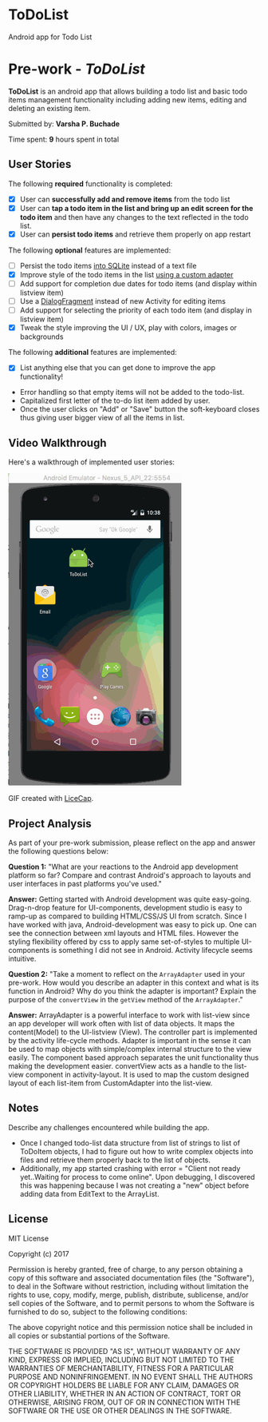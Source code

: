 # ToDoList
Android app for Todo List

# Pre-work - *ToDoList*

**ToDoList** is an android app that allows building a todo list and basic todo items management functionality including adding new items, editing and deleting an existing item.

Submitted by: **Varsha P. Buchade**

Time spent: **9** hours spent in total

## User Stories

The following **required** functionality is completed:

* [X] User can **successfully add and remove items** from the todo list
* [X] User can **tap a todo item in the list and bring up an edit screen for the todo item** and then have any changes to the text reflected in the todo list.
* [X] User can **persist todo items** and retrieve them properly on app restart

The following **optional** features are implemented:

* [ ] Persist the todo items [into SQLite](http://guides.codepath.com/android/Persisting-Data-to-the-Device#sqlite) instead of a text file
* [X] Improve style of the todo items in the list [using a custom adapter](http://guides.codepath.com/android/Using-an-ArrayAdapter-with-ListView)
* [ ] Add support for completion due dates for todo items (and display within listview item)
* [ ] Use a [DialogFragment](http://guides.codepath.com/android/Using-DialogFragment) instead of new Activity for editing items
* [ ] Add support for selecting the priority of each todo item (and display in listview item)
* [X] Tweak the style improving the UI / UX, play with colors, images or backgrounds

The following **additional** features are implemented:

* [X] List anything else that you can get done to improve the app functionality!
* Error handling so that empty items will not be added to the todo-list.
* Capitalized first letter of the to-do list item added by user.
* Once the user clicks on "Add" or "Save" button the soft-keyboard closes thus giving user bigger view of all the items in list.


## Video Walkthrough

Here's a walkthrough of implemented user stories:

<img src='https://github.com/vbuchade/ToDoList/blob/master/GIF_ToDoListAPP.gif' title='Video Walkthrough' width='' alt='Video Walkthrough' />

GIF created with [LiceCap](http://www.cockos.com/licecap/).

## Project Analysis

As part of your pre-work submission, please reflect on the app and answer the following questions below:

**Question 1:** "What are your reactions to the Android app development platform so far? Compare and contrast Android's approach to layouts and user interfaces in past platforms you've used."

**Answer:** Getting started with Android development was quite easy-going. Drag-n-drop feature for UI-components, development studio is easy to ramp-up as compared to building HTML/CSS/JS UI from scratch.
Since I have worked with java, Android-development was easy to pick up. One can see the connection between xml layouts and HTML files. However the styling flexibility offered by css to apply same set-of-styles to multiple UI-components is something I did not see in Android.
Activity lifecycle seems intuitive.

**Question 2:** "Take a moment to reflect on the `ArrayAdapter` used in your pre-work. How would you describe an adapter in this context and what is its function in Android? Why do you think the adapter is important? Explain the purpose of the `convertView` in the `getView` method of the `ArrayAdapter`."

**Answer:** ArrayAdapter is a powerful interface to work with list-view since an app developer will work often with list of data objects. It maps the content(Model) to the UI-listview (View). The controller part is implemented by the activity life-cycle methods.
  Adapter is important in the sense it can be used to map objects with simple/complex internal structure to the view easily. The component based approach separates the unit functionality thus making the development easier.
  convertView acts as a handle to the list-view component in activity-layout. It is used to map the custom designed layout of each list-item from CustomAdapter into the list-view.

## Notes

Describe any challenges encountered while building the app.

* Once I changed todo-list data structure from list of strings to list of ToDoItem objects, I had to figure out how to write complex objects into files and retrieve them properly back to the list of objects.
* Additionally, my app started crashing with error = "Client not ready yet..Waiting for process to come online". Upon debugging, I discovered this was happening because I was not creating a "new" object before adding data from EditText to the ArrayList<ToDoItem>.

## License

MIT License

Copyright (c) 2017

Permission is hereby granted, free of charge, to any person obtaining a copy
of this software and associated documentation files (the "Software"), to deal
in the Software without restriction, including without limitation the rights
to use, copy, modify, merge, publish, distribute, sublicense, and/or sell
copies of the Software, and to permit persons to whom the Software is
furnished to do so, subject to the following conditions:

The above copyright notice and this permission notice shall be included in all
copies or substantial portions of the Software.

THE SOFTWARE IS PROVIDED "AS IS", WITHOUT WARRANTY OF ANY KIND, EXPRESS OR
IMPLIED, INCLUDING BUT NOT LIMITED TO THE WARRANTIES OF MERCHANTABILITY,
FITNESS FOR A PARTICULAR PURPOSE AND NONINFRINGEMENT. IN NO EVENT SHALL THE
AUTHORS OR COPYRIGHT HOLDERS BE LIABLE FOR ANY CLAIM, DAMAGES OR OTHER
LIABILITY, WHETHER IN AN ACTION OF CONTRACT, TORT OR OTHERWISE, ARISING FROM,
OUT OF OR IN CONNECTION WITH THE SOFTWARE OR THE USE OR OTHER DEALINGS IN THE
SOFTWARE.